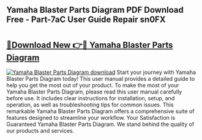 ## Yamaha Blaster Parts Diagram PDF Download Free - Part-7aC User Guide Repair sn0FX

# <h2><a href="http://dftfn08.blite.top/?on=Yamaha+Blaster+Parts+Diagram">🔗Download New 👉🔴 Yamaha Blaster Parts Diagram</a></h2>

[![Yamaha Blaster Parts Diagram download](https://i.imgur.com/lujVjoI.png)](http://dftfn08.blite.top/?on=Yamaha+Blaster+Parts+Diagram)
Start your journey with Yamaha Blaster Parts Diagram today! This user manual provides a detailed guide to help you get the most out of your product. To make the most of your Yamaha Blaster Parts Diagram, please read this user manual carefully before use. It includes clear instructions for installation, setup, and operation, as well as troubleshooting tips for common issues. This remarkable Yamaha Blaster Parts Diagram offers a comprehensive suite of features designed to streamline your workflow. Your Satisfaction is Guaranteed Yamaha Blaster Parts Diagram. We stand behind the quality of our products and services.
